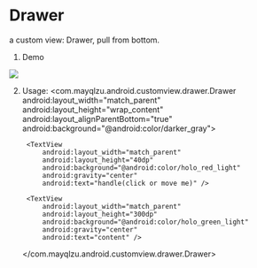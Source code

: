 # Drawer
a custom view: Drawer, pull from bottom.

1) Demo

![](https://lh3.googleusercontent.com/nK38SQvCzs3NHR54xWg5_G6v9WjSH2RhQh8RX8Oci8N7lch_oBG9XV36LaW3abIrWpY6EvtVbteMgD9_l_cM9GX26pkBpK-5IiEGblBXlM678FgpaV-XilpZHQyFHWx4us4pSADAYAE8t7x8cP7HwZy8mqgs0aPO9eVGs87xsS_xUuPyh-0Q68lblT9Yb-K0iypDiCdcHuDCnExPVqnWFvH5lxyLE2EF8MIBRvVGY1fEvahYRgi_kab3TmG95bGP7SC8H_KJAs-AGzyvDWysukQGlRqUkPsICz-t5mlX_vhAC_K4pz4p_MP93rRJhdWt_pESzhfttvhVsITboKjfkrq4bw2-dvXA69CzAEH4Ul8HF_D7MFxCGGOBAbAk0sga0ff5A2pqkWpOwo9fC8qNMPtN-zow3dkSaysFMqOnDf5rnPRKIRvR_Mw0W6iHL6Ts02DTSSNansYg04knAvuzSYt3hDVcaoqY5yXG-1ZhoClAz1Vi_qF6hU3aRkowLyZAc6Z8mTgMMBKYS1ueqtRxYkC5OLk9Em7xoPoyFAm20utJxd5LQTloF2bM-JVP8wGGJUVDOc468nh-WRcv5Qbh39sGM9sbTGDYx2OxHTEIihx9px4Bgkgo=w276-h490-no)

2) Usage:
<com.mayqlzu.android.customview.drawer.Drawer
        android:layout_width="match_parent"
        android:layout_height="wrap_content"
        android:layout_alignParentBottom="true"
        android:background="@android:color/darker_gray">

        <TextView
            android:layout_width="match_parent"
            android:layout_height="40dp"
            android:background="@android:color/holo_red_light"
            android:gravity="center"
            android:text="handle(click or move me)" />

        <TextView
            android:layout_width="match_parent"
            android:layout_height="300dp"
            android:background="@android:color/holo_green_light"
            android:gravity="center"
            android:text="content" />
    </com.mayqlzu.android.customview.drawer.Drawer>
